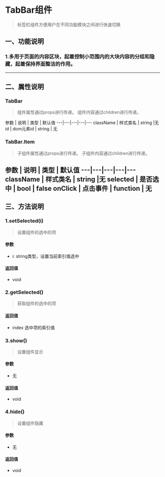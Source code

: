 # TabBar组件
> 标签栏组件方便用户在不同功能模块之间进行快速切换
## 一、功能说明
### 1.多用于页面的内容区块，起着控制小范围内的大块内容的分组和隐藏，起着保持界面整洁的作用。

---

## 二、属性说明

### TabBar

> 组件属性通过props进行传递。
> 组件内容通过children进行传递。

参数 | 说明 | 类型 | 默认值
---|---|---|---|---
className | 样式类名 | string |无
id | dom元素id | string | 无

### TabBar.Item

> 子组件属性通过props进行传递。
> 子组件内容通过children进行传递。

参数 | 说明 | 类型 | 默认值
---|---|---|---|---
className | 样式类名 | string |无
selected | 是否选中 | bool | false
onClick | 点击事件 | function | 无
---

## 三、方法说明
### 1.setSelected(i)
> 设置组件的选中的项

#### 参数
- i: string类型，设置当前索引值选中

#### 返回值
- void

### 2.getSelected()
> 获取组件的选中的项

#### 返回值
- index 选中项的索引值

### 3.show()
> 设置组件显示

#### 参数
- 无

#### 返回值
- void

### 4.hide()
> 设置组件隐藏

#### 参数
- 无

#### 返回值
- void
